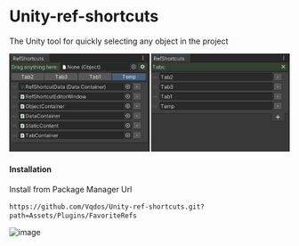 # Unity-ref-shortcuts
The Unity tool for quickly selecting any object in the project

![image](https://github.com/Vqdos/Unity-ref-shortcuts/blob/main/Screens/Screen_0.png)

#### Installation
Install from Package Manager Url 
```
https://github.com/Vqdos/Unity-ref-shortcuts.git?path=Assets/Plugins/FavoriteRefs
```


![image](https://user-images.githubusercontent.com/1497430/181345613-b81a77c6-c449-4b19-ab1e-88b1ef06f6fc.png)
